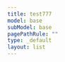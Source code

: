 ```yaml
---
title: test777
model: base
subModel: base
pagePathRule: ""
type: _default
layout: list
---
```

